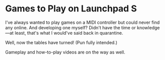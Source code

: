 # Games to Play on Launchpad S
 I've always wanted to play games on a MIDI controller but could never find any online. And developing one myself? Didn't have the time or knowledge—at least, that's what I would've said back in quarantine.
 
 Well, now the tables have turned! (Pun fully intended.)

 Gameplay and how-to-play videos are on the way as well.
